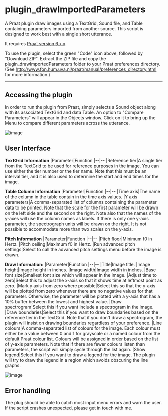 # plugin_drawImportedParameters
A Praat plugin draw images using a TextGrid, Sound file, and Table containing parameters imported from another source.
This script is designed to work best with a single short utterance.

It requires [Praat version 6.x.x](http://www.fon.hum.uva.nl/praat/).

To use the plugin, select the green "Code" icon above, followed by "Download ZIP".
Extract the ZIP file and copy the plugin_drawImportedParameters folder to your Praat preferences directory. (See http://www.fon.hum.uva.nl/praat/manual/preferences_directory.html for more information.)

----------------
## Accessing the plugin
In order to run the plugin from Praat, simply selects a Sound object along with its associated TextGrid and data Table.
An option to "Compare Parameters" will appear in the Objects window.
Click on it to bring up the Menu to compare different parameters across the utterance.

![image](https://user-images.githubusercontent.com/46627448/153032854-f77e1613-5fac-4a0b-bc2e-2a77a92855ea.png)

## User Interface

**TextGrid Information**
|Parameter|Function
|--|--
|Reference tier|A single tier from the TextGrid to be used for reference purposes in the image. You can use either the tier number or the tier name. Note that this must be an interval tier, and it is also used to determine the start and end times for the image.

**Table Column Information**
|Parameter|Function
|--|--
|Time axis|The name of the column in the table contain in the time axis values.
|Y axis parameters|A comma-separated list of columns containing the parameter data to be printed. Note that the scale for the first parameter will be drawn on the left side and the second on the right. Note also that the names of the y-axes will use the column names as labels. If there is only one y-axis parameter, the spectrograph units will be drawn on the right. It is not possible to accommodate more than two scales on the y-axis.

**Pitch Information**
|Parameter|Function
|--|--
|Pitch floor|Minimum f0 in Hertz.
|Pitch ceiling|Maximum f0 in Hertz.
|Run advanced pitch settings|Select to call the advanced pitch settings menu before the image is drawn.

**Draw Information:**
|Parameter|Function
|--|--
|Title|Image title.
|Image height|Image height in inches.
|Image width|Image width in inches.
|Base font size|Smallest font size which will appear in the image.
|Adjust time to zero|Select this to adjust the x-axis so that it shows time at leftmost point as zero.
|Mark y axis from zero where possible|Select this so that the y-axis will be plotted from zero whenever there are no negative values for that parameter. Otherwise, the parameter will be plotted with a y-axis that has a 10% buffer between the lowest and highest value.
|Draw spectrogram|Select this if you want include a spectrogram in the image.
|Draw boundaries|Select this if you want to draw boundaries based on the reference tier in the TextGrid. Note that if you don't draw a spectrogram, the plugin will insist on drawing boundaries regardless of your preference.
|Line colours|A comma-separated list of colours for the image. Each colour must either be a value between 0 and 1 for grayscale or a named colour from the default Praat colour list. Colours will be assigned in order based on the list of y-axis parameters. Note that if there are fewer colours listen than parameters, the script will simply cycle through the list again.
|Show legend|Select this if you want to draw a legend for the image. The plugin will try to draw the legend in a region which avoids obscuring the line graphs.

![image](https://user-images.githubusercontent.com/46627448/153032949-4ea1af4c-5b17-4522-b4c9-d4846312fd85.png)

## Error handling
The plug should be able to catch most input menu errors and warn the user.
If the script crashes unexpected, please get in touch with me.
